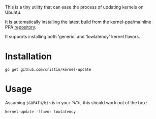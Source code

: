 This is a tiny utility that can ease the process of updating kernels on Ubuntu.

It is automatically installing the latest build from the kernel-ppa/mainline PPA
[repository](http://kernel.ubuntu.com/~kernel-ppa/mainline/).

It supports installing both 'generic' and 'lowlatency' kernel flavors.

# Installation #

    go get github.com/cristim/kernel-update

# Usage #

Assuming `$GOPATH/bin` is in your `PATH`, this should work out of the box:

    kernel-update -flavor lowlatency


